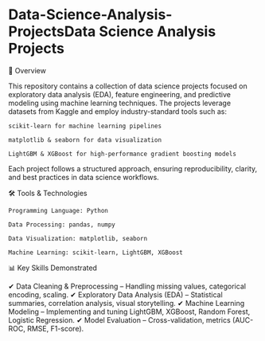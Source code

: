 # Data-Science-Analysis-ProjectsData Science Analysis Projects
📌 Overview

This repository contains a collection of data science projects focused on exploratory data analysis (EDA), feature engineering, and predictive modeling using machine learning techniques. The projects leverage datasets from Kaggle and employ industry-standard tools such as:

    scikit-learn for machine learning pipelines

    matplotlib & seaborn for data visualization

    LightGBM & XGBoost for high-performance gradient boosting models

Each project follows a structured approach, ensuring reproducibility, clarity, and best practices in data science workflows.

🛠️ Tools & Technologies

    Programming Language: Python

    Data Processing: pandas, numpy

    Data Visualization: matplotlib, seaborn

    Machine Learning: scikit-learn, LightGBM, XGBoost

📊 Key Skills Demonstrated

✔ Data Cleaning & Preprocessing – Handling missing values, categorical encoding, scaling.
✔ Exploratory Data Analysis (EDA) – Statistical summaries, correlation analysis, visual storytelling.
✔ Machine Learning Modeling – Implementing and tuning LightGBM, XGBoost, Random Forest, Logistic Regression.
✔ Model Evaluation – Cross-validation, metrics (AUC-ROC, RMSE, F1-score).
  
